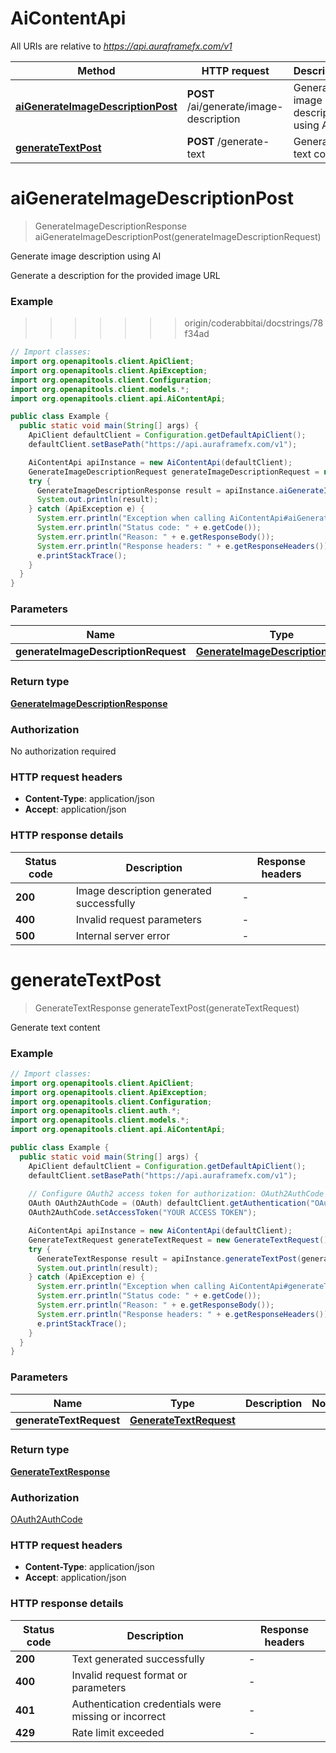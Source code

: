 # AiContentApi

All URIs are relative to *https://api.auraframefx.com/v1*

| Method | HTTP request | Description |
|------------- | ------------- | -------------|
| [**aiGenerateImageDescriptionPost**](AiContentApi.md#aiGenerateImageDescriptionPost) | **POST** /ai/generate/image-description | Generate image description using AI |
| [**generateTextPost**](AiContentApi.md#generateTextPost) | **POST** /generate-text | Generate text content |


<a id="aiGenerateImageDescriptionPost"></a>
# **aiGenerateImageDescriptionPost**
> GenerateImageDescriptionResponse aiGenerateImageDescriptionPost(generateImageDescriptionRequest)

Generate image description using AI

Generate a description for the provided image URL

### Example
>>>>>>> origin/coderabbitai/docstrings/78f34ad
```java
// Import classes:
import org.openapitools.client.ApiClient;
import org.openapitools.client.ApiException;
import org.openapitools.client.Configuration;
import org.openapitools.client.models.*;
import org.openapitools.client.api.AiContentApi;

public class Example {
  public static void main(String[] args) {
    ApiClient defaultClient = Configuration.getDefaultApiClient();
    defaultClient.setBasePath("https://api.auraframefx.com/v1");

    AiContentApi apiInstance = new AiContentApi(defaultClient);
    GenerateImageDescriptionRequest generateImageDescriptionRequest = new GenerateImageDescriptionRequest(); // GenerateImageDescriptionRequest | 
    try {
      GenerateImageDescriptionResponse result = apiInstance.aiGenerateImageDescriptionPost(generateImageDescriptionRequest);
      System.out.println(result);
    } catch (ApiException e) {
      System.err.println("Exception when calling AiContentApi#aiGenerateImageDescriptionPost");
      System.err.println("Status code: " + e.getCode());
      System.err.println("Reason: " + e.getResponseBody());
      System.err.println("Response headers: " + e.getResponseHeaders());
      e.printStackTrace();
    }
  }
}
```

### Parameters

| Name | Type | Description  | Notes |
|------------- | ------------- | ------------- | -------------|
| **generateImageDescriptionRequest** | [**GenerateImageDescriptionRequest**](GenerateImageDescriptionRequest.md)|  | |

### Return type

[**GenerateImageDescriptionResponse**](GenerateImageDescriptionResponse.md)

### Authorization

No authorization required

### HTTP request headers

 - **Content-Type**: application/json
 - **Accept**: application/json

### HTTP response details
| Status code | Description | Response headers |
|-------------|-------------|------------------|
| **200** | Image description generated successfully |  -  |
| **400** | Invalid request parameters |  -  |
| **500** | Internal server error |  -  |

<a id="generateTextPost"></a>
# **generateTextPost**
> GenerateTextResponse generateTextPost(generateTextRequest)

Generate text content

### Example
```java
// Import classes:
import org.openapitools.client.ApiClient;
import org.openapitools.client.ApiException;
import org.openapitools.client.Configuration;
import org.openapitools.client.auth.*;
import org.openapitools.client.models.*;
import org.openapitools.client.api.AiContentApi;

public class Example {
  public static void main(String[] args) {
    ApiClient defaultClient = Configuration.getDefaultApiClient();
    defaultClient.setBasePath("https://api.auraframefx.com/v1");
    
    // Configure OAuth2 access token for authorization: OAuth2AuthCode
    OAuth OAuth2AuthCode = (OAuth) defaultClient.getAuthentication("OAuth2AuthCode");
    OAuth2AuthCode.setAccessToken("YOUR ACCESS TOKEN");

    AiContentApi apiInstance = new AiContentApi(defaultClient);
    GenerateTextRequest generateTextRequest = new GenerateTextRequest(); // GenerateTextRequest | 
    try {
      GenerateTextResponse result = apiInstance.generateTextPost(generateTextRequest);
      System.out.println(result);
    } catch (ApiException e) {
      System.err.println("Exception when calling AiContentApi#generateTextPost");
      System.err.println("Status code: " + e.getCode());
      System.err.println("Reason: " + e.getResponseBody());
      System.err.println("Response headers: " + e.getResponseHeaders());
      e.printStackTrace();
    }
  }
}
```

### Parameters

| Name | Type | Description  | Notes |
|------------- | ------------- | ------------- | -------------|
| **generateTextRequest** | [**GenerateTextRequest**](GenerateTextRequest.md)|  | |

### Return type

[**GenerateTextResponse**](GenerateTextResponse.md)

### Authorization

[OAuth2AuthCode](../README.md#OAuth2AuthCode)

### HTTP request headers

 - **Content-Type**: application/json
 - **Accept**: application/json

### HTTP response details
| Status code | Description | Response headers |
|-------------|-------------|------------------|
| **200** | Text generated successfully |  -  |
| **400** | Invalid request format or parameters |  -  |
| **401** | Authentication credentials were missing or incorrect |  -  |
| **429** | Rate limit exceeded |  -  |

